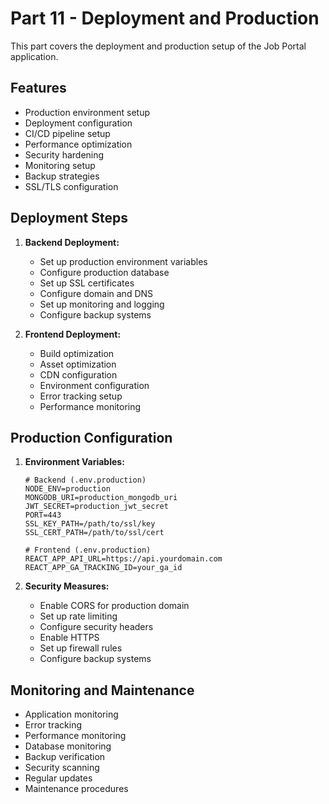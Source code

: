 # Part 11 - Deployment and Production

This part covers the deployment and production setup of the Job Portal application.

## Features

- Production environment setup
- Deployment configuration
- CI/CD pipeline setup
- Performance optimization
- Security hardening
- Monitoring setup
- Backup strategies
- SSL/TLS configuration

## Deployment Steps

1. **Backend Deployment:**
   - Set up production environment variables
   - Configure production database
   - Set up SSL certificates
   - Configure domain and DNS
   - Set up monitoring and logging
   - Configure backup systems

2. **Frontend Deployment:**
   - Build optimization
   - Asset optimization
   - CDN configuration
   - Environment configuration
   - Error tracking setup
   - Performance monitoring

## Production Configuration

1. **Environment Variables:**
   ```
   # Backend (.env.production)
   NODE_ENV=production
   MONGODB_URI=production_mongodb_uri
   JWT_SECRET=production_jwt_secret
   PORT=443
   SSL_KEY_PATH=/path/to/ssl/key
   SSL_CERT_PATH=/path/to/ssl/cert

   # Frontend (.env.production)
   REACT_APP_API_URL=https://api.yourdomain.com
   REACT_APP_GA_TRACKING_ID=your_ga_id
   ```

2. **Security Measures:**
   - Enable CORS for production domain
   - Set up rate limiting
   - Configure security headers
   - Enable HTTPS
   - Set up firewall rules
   - Configure backup systems

## Monitoring and Maintenance

- Application monitoring
- Error tracking
- Performance monitoring
- Database monitoring
- Backup verification
- Security scanning
- Regular updates
- Maintenance procedures 